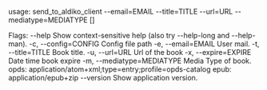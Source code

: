
usage: send_to_aldiko_client --email=EMAIL --title=TITLE --url=URL --mediatype=MEDIATYPE [<flags>]

Flags:
      --help                 Show context-sensitive help (also try --help-long and --help-man).
  -c, --config=CONFIG        Config file path
  -e, --email=EMAIL          User mail.
  -t, --title=TITLE          Book title.
  -u, --url=URL              Url of the book
  -x, --expire=EXPIRE        Date time book expire
  -m, --mediatype=MEDIATYPE  Media Type of book. opds: application/atom+xml;type=entry;profile=opds-catalog epub: application/epub+zip
      --version              Show application version.

